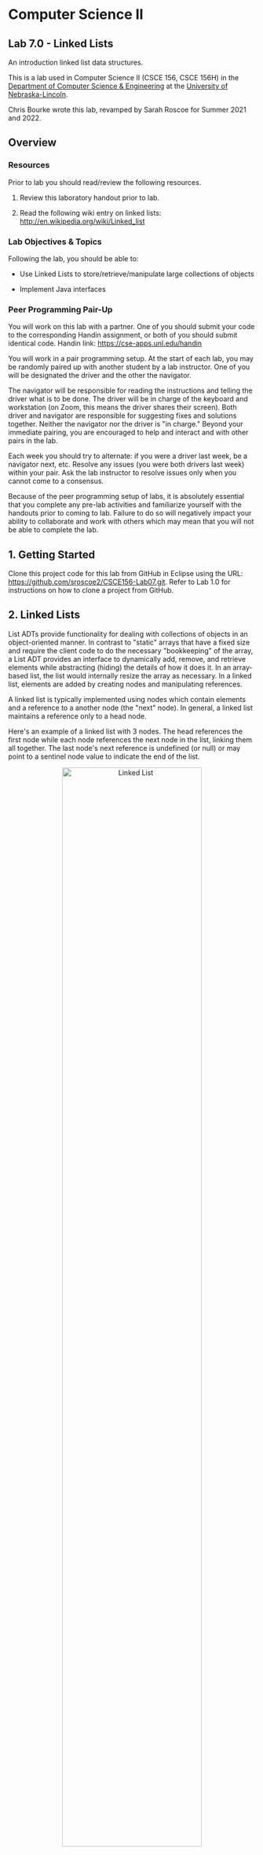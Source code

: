# Computer Science II
## Lab 7.0 - Linked Lists

An introduction linked list data structures.

This is a lab used in Computer Science II (CSCE 156, CSCE 156H) in the 
[Department of Computer Science & Engineering](https://cse.unl.edu) at the 
[University of Nebraska-Lincoln](https://unl.edu).

Chris Bourke wrote this lab, revamped by Sarah Roscoe for Summer 2021 and 2022.

## Overview

### Resources

Prior to lab you should read/review the following resources.

1.  Review this laboratory handout prior to lab.

2.  Read the following wiki entry on linked lists:  
    <http://en.wikipedia.org/wiki/Linked_list>

### Lab Objectives & Topics

Following the lab, you should be able to:

-   Use Linked Lists to store/retrieve/manipulate large collections of
    objects

-   Implement Java interfaces

### Peer Programming Pair-Up

You will work on this lab with a partner. One of you should submit your code to the corresponding Handin assignment, or both of you should submit identical code. Handin link: https://cse-apps.unl.edu/handin

You will work in a pair programming setup. At the start of each lab, you may be randomly paired up with another student by a lab instructor. One of you will be designated the driver and the other the navigator.

The navigator will be responsible for reading the instructions and telling the driver what is to be done. The driver will be in charge of the keyboard and workstation (on Zoom, this means the driver shares their screen). Both driver and navigator are responsible for suggesting fixes and solutions together. Neither the navigator nor the driver is "in charge." Beyond your immediate pairing, you are encouraged to help and interact and with other pairs in the lab.

Each week you should try to alternate: if you were a driver last week, be a navigator next, etc. Resolve any issues (you were both drivers last week) within your pair. Ask the lab instructor to resolve issues only when you cannot come to a consensus.

Because of the peer programming setup of labs, it is absolutely essential that you complete any pre-lab activities and familiarize yourself with the handouts prior to coming to lab. Failure to do so will negatively impact your ability to collaborate and work with others which may mean that you will not be able to complete the lab.

## 1. Getting Started

Clone this project code for this lab from GitHub in Eclipse using the
URL: https://github.com/sroscoe2/CSCE156-Lab07.git. Refer to Lab 1.0 for
instructions on how to clone a project from GitHub.

## 2. Linked Lists

List ADTs provide functionality for dealing with collections of objects
in an object-oriented manner. In contrast to "static" arrays that have a
fixed size and require the client code to do the necessary "bookkeeping"
of the array, a List ADT provides an interface to dynamically add,
remove, and retrieve elements while abstracting (hiding) the details of
how it does it. In an array-based list, the list would internally resize
the array as necessary. In a linked list, elements are added by creating
nodes and manipulating references.

A linked list is typically implemented using nodes which contain
elements and a reference to a another node (the "next" node). In
general, a linked list maintains a reference only to a head node. 

Here's an example of a linked list with 3 nodes. The head references the 
first node while each node references the next node in the list, linking 
them all together. The last node's next reference is undefined (or null) 
or may point to a sentinel node value to indicate the end of the list.
<p align="center">
<img src="img/linkedList.png" alt="Linked List" width="75%"/>
</p>  

In this lab, you will implement a linked list ADT that holds objects and
implements several standard methods. Your list implementation is used in
a larger inventory and truck management application, so you need to
thoroughly test your implementation before you run the full application.

## 3. Activities

### 3.1 Linked List Implementation

Most of the application code has been provided for you. The `Truck` and 
`TruckListNode` classes representing trucks and a single node holding a 
truck has been provided. You will need to finish the implementation of 
the class.

Specifically, you will first need to define the state of your list and
possibly a constructor. Then you will need to implement the following
methods.

-   `getSize()` - This method returns the number of elements in the list

-   `clear()` - This method will clear the entire list. After calling it, the list
    should be empty

-   `addToStart()` - This method should add the given truck to the front of the list

-   `addToEnd()` - This method should add the given truck to the end of the list

-   `remove()` - This method should remove the truck at the specified position,
    assuming the list is indexed starting at 0. This method should throw
    an `IndexOutOfBoundsException` if an invalid position is provided

-   `getTruck()` - This method should return the truck at the specified position,
    assuming the list is indexed starting at 0. This method should throw
    an `IndexOutOfBoundsException` if an invalid position is provided

-   `print()` - This method should print the list to the standard output in a
    human readable format (hint: make use of the `toString()` method).

You should look for opportunities where you can *reuse* the
functionality of some of these methods rather than reimplementing the
same algorithms.

### 3.2 Testing Your Implementation

To make sure that your implementation works, you should utilize the
utilities and other tools provided to design and write several test
cases. You will place these test cases into the `ListTester` class and make sure that
the results are as expected. You will need to write your own test cases.
As you write your test cases, keep the following in mind.

-   What are the "corner case(s)" that should be tested? A corner case
    is a pathological case that would occur only under special
    circumstances and may require special consideration.

-   Is it a good idea to test cases in which you know an exception will
    be thrown? Why or why not? How could you test them?

-   For this activity, a visual inspection suffices, but how might you
    automate such testing to eliminate human error in the process?

To help you write test cases, a few tools have been provided to you.

-   The `ListTester` class gives you an example of how to instantiate 
    and use your `TruckList` class

-   The `Truck` class has a static "factory" method that creates a 
    `Truck` instance with a random
    license plate that you can use in your test cases

-   The `Truck` class has a special idiom (software design pattern) built into
    it: the *builder pattern*. The more member fields that an object
    has, the more difficult it is to write consistent and readable code
    to call its various constructor(s). The builder pattern allows you
    to use a *fluent* style to build an object by calling "setters" on
    an inner-builder class prior to actually building the object.
    Objects that have a builder pattern are easier to use and construct.
    The `ListTester` class contains an example on how to use the builder pattern.

## 4. Testing, Submitting & Grading

* Test your programs using the provided JUnit test suite(s).  Fix any
errors and completely debug your programs.
* Submit the following files through webhandin:
  * `TruckList.java`
* Run the grader and verify the output to complete your lab.

## Advanced Activity (Optional) 

The linked list you have implemented is constructed of nodes which can
only contain instances of the `Truck` class. Modify the linked list to
accommodate any type using generics. In simple terms, a generic can be
thought of as a variable type. An example of a generic for an `ArrayList` is:

`List<MyType> listofMyType = new ArrayList<>();`

This statement constructs an `ArrayList` which only contains objects of 
`MyType`. You should rename your `TruckList` and `TruckListNode` to generic 
`MyList` and `MyListNode`. You then need to add a generic type to
the implementation of `MyList` and `MyListNode` as follows.

```java
class MyList<T> { 
  ... 
}

class MyListNode<T> { 
  ... 
}
```

The extra `<T>` at the end of these class definition indicates a generic type 
`T` will be used throughout each of these class definitions. When you need
to construct a type of in one such class you write:

```java
class MyListNode<T> {

  private T item;

}
```

The `T` generic is a placeholder for the type which a use specifies. In the
following code snippet a `MyListNode` is generated such that it can store objects of
`MyType`:

```java
MyListNode<MyType> listNode = new MyListNode<>();
```

In your implementation of `print()` simply print out the string representation of
the objects in your linked list using the `toString()` method of each object.






